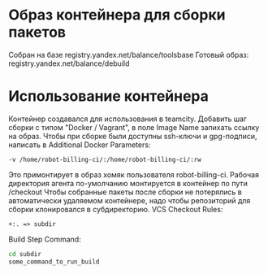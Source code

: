 # Образ контейнера для сборки пакетов
Собран на базе registry.yandex.net/balance/toolsbase
Готовый образ: registry.yandex.net/balance/debuild

# Использование контейнера
Контейнер создавался для использования в teamcity.
Добавить шаг сборки с типом "Docker / Vagrant", в поле Image Name запихать ссылку на образ.
Чтобы при сборке были доступны ssh-ключи и gpg-подписи, написать в Additional Docker Parameters:
```
-v /home/robot-billing-ci/:/home/robot-billing-ci/:rw
```
Это примонтирует в образ хомяк пользователя robot-billing-ci.
Рабочая директория агента по-умолчанию монтируется в контейнер по пути /checkout
Чтобы собранные пакеты после сборки не потерялись в автоматически удаляемом контейнере, надо чтобы репозиторий для сборки клонировался в субдиректорию.
VCS Checkout Rules:
```
+:. => subdir
```
Build Step Command:
```bash
cd subdir
some_command_to_run_build
```
